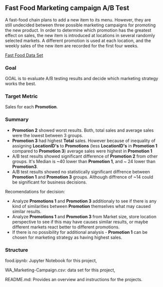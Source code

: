 ## Fast Food Marketing campaign A/B Test


A fast-food chain plans to add a new item to its menu. However, they are still undecided between three possible marketing campaigns for promoting the new product. In order to determine which promotion has the greatest effect on sales, the new item is introduced at locations in several randomly selected markets. A different promotion is used at each location, and the weekly sales of the new item are recorded for the first four weeks.

[Fast Food Data Set](https://www.kaggle.com/datasets/chebotinaa/fast-food-marketing-campaign-ab-test)

### Goal
GOAL is to evaluate A/B testing results and decide which marketing strategy works the best.

### Target Metric
Sales for each **Promotion**.


### Summary
- **Promotion 2** showed worst results. Both, total sales and average sales were the lowest between 3 groups.
- **Promotion 3** had highest **Total** sales. However because of inequality of assigning **LocationID's** to **Promotions** (less **LocationID's** in **Promotion 1** compared to **Promotion 3**) average sales were highest in **Promotion 1**
- A/B test results showed significant difference of **Promotion 2** from other groups. It's Median is ~40 lower than **Promotion 1**, and ~ 24 lower than **Promotion3**.
- A/B test results showed no statistically significant diffrence between **Promotion 1** and **Promotion 3** groups. Although diffrence of ~14 could be significant for business decisions.

Recomendations for decision:
- Analyze **Promotions 1** and **Promotion 3** additionaly to see if there is any kind of similarities between **Promotion** themselves what may caused similar results.
- Analyze **Promotions 1** and **Promotion 3** from Market size, store location perspective to see if this may have causes similar results, or maybe different markets react better to different promotions.
- If there is no possibility for additional analysis - **Promotion 1** can be chosen for marketing strategy as having highest sales.


### Structure
food.ipynb: Jupyter Notebook for this project,

WA_Marketing-Campaign.csv: data set for this project,

README.md: Provides an overview and instructions for the projects.